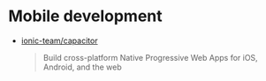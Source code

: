 # Mobile development

- [ionic-team/capacitor](https://github.com/ionic-team/capacitor)

  > Build cross-platform Native Progressive Web Apps for iOS, Android, and the web
